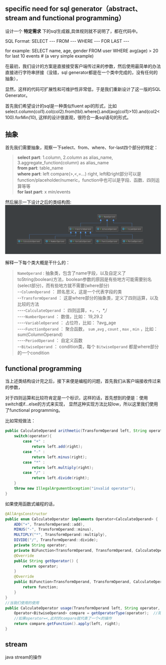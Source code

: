 ## specific need for sql generator（abstract、stream and functional programming）

设计一个 **特定需求** 下的sql生成器,具体规则就不说明了，都在代码中。

SQL Format: SELECT --- FROM --- WHERE --- FOR LAST ---

for example: SELECT name, age, gender FROM user WHERE avg(age) > 20 for last 10 events # (a very simple example)
    
在最初，我们设计的方案是直接接受客户端传过来的参数，然后使用最简单的办法直接进行字符串拼接（没错，sql generator都是在一个类中完成的，没有任何的抽象），

显然，这样的代码可扩展性和可维护性非常低，于是我们重新设计了这一版的SQL Generator。

首先我们希望设计的sql是一种类似fluent api的形式，比如select.column(col1).col(col2).from(tbl).where().and(avg(col1)>10).and(col2<100).forMin(10),
这样的设计很直观，很符合一条sql语句的形式。

## 抽象
首先我们需要抽象，观察一下select、from、where、for-last四个部分的特定：
> **select part**: 1.column, 2.column as alias_name, 3.aggregate_function(column) as alias_name <br/>
> **from part**: table_name <br/>
> **where part**: left compare(>,<,=...) right, left和right部分可以是function/placeholder/numeric，function中也可以是字段、函数、四则运算等等 <br/>
> **for last part**: x min/events <br/>

然后展示一下设计之后的类结构图: 
![nothing](/img/2017-08-27-sql-generator-s.png)

解释一下每个类大概是干什么的：
> `NameOperand` : 抽象类，包含了name字段，以及自定义了toString(boolean)方法，boolean参数的原因是有些地方可能需要别名(select部分)，而有些地方就不需要(where部分) <br/>
> --`ColumnOperand` ： 顾名思义，这是一个代表字段的类 <br/>
> --`TransformOperand` ： 这是where部分的抽象类，定义了四则运算，以及比较的方法 <br/>
> ----`CalculateOperand` ： 四则运算，+，-，*,/ <br/>
> ----`NumberOperand` ： 数值，比如： 19,29.2 <br/>
> ----`VariableOperand` ： 占位符，比如： ?avg_age <br/>
> ----`FunctionOperand` ： 聚合函数， `sum` ,`avg` , `count` , `max` , `min` ，比如： sum(ColumnOperand) <br/>
> ----`PeriodOperand` ： 自定义函数 <br/>
> --`BitwiseOperand` ： condition类，每个 `BitwiseOperand` 都是where部分的一个condition  


## functional programming
当上述类结构设计完之后，接下来便是编程的问题，首先我们从客户端接收传过来的参数，

对于四则运算和比较符肯定是一个标识，这样的话，首先想到的便是：使用switch或if...else的方式来实现，
显然这种实现方法比较low，所以这里我们使用了functional programming。

比如常规做法：
```java
public CalculateOperand arithmetic(TransformOperand left, String operator, TransformOperand right){
    switch(operator){
        case "+" :
            return left.add(right);
        case "-" :
            return left.minus(right);
        case "*" :
            return left.multiply(right);
        case "/" :
            return left.divide(right);
    }
    throw new IllegalArgumentException("invalid operator");
}
```
如果使用函数式编程的话，
```java
@AllArgsConstructor
public enum CalculateOperator implements Operator<CalculateOperand> {
    ADD("+", TransformOperand::add),
    MINUS("-", TransformOperand::minus),
    MULTIPLY("*", TransformOperand::multiply),
    DIVIDE("/", TransformOperand::divide);
    private String operator;
    private BiFunction<TransformOperand, TransformOperand, CalculateOperand> function;
    @Override
    public String getOperator() {
        return operator;
    }
    @Override
    public BiFunction<TransformOperand, TransformOperand, CalculateOperand> getFunction() {
        return function;
    }
}
//当我们使用的使用
public CalculateOperator usage(TransformOperand left, String operator, TransformOperand right){
    Operator<BitwiseOperand> compare = getOperatorType(operator);  //简化操作
    //如果operator=<,此时的compare就代表了一个<的操作
    return compare.getFunction().apply(left, right);
}
```


## stream
java stream的操作




























